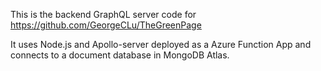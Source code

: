 This is the backend GraphQL server code for https://github.com/GeorgeCLu/TheGreenPage

It uses Node.js and Apollo-server deployed as a Azure Function App and connects to a document database in MongoDB Atlas.
